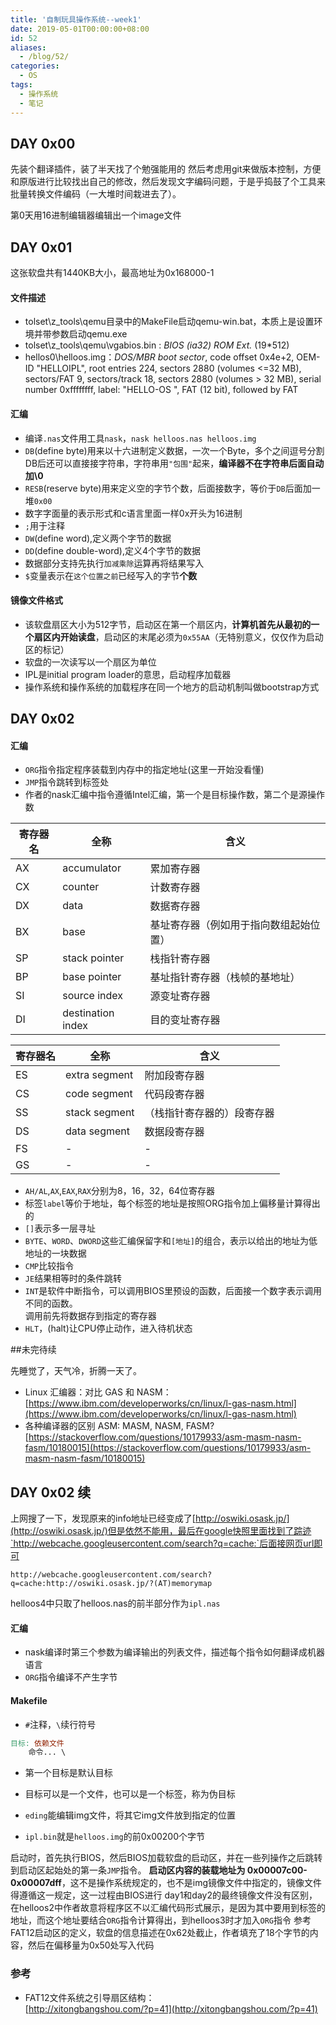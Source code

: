 ```yaml
---
title: '自制玩具操作系统--week1'
date: 2019-05-01T00:00:00+08:00
id: 52
aliases:
  - /blog/52/
categories:
  - OS
tags:
  - 操作系统
  - 笔记
---
```


## DAY 0x00
先装个翻译插件，装了半天找了个勉强能用的
然后考虑用git来做版本控制，方便和原版进行比较找出自己的修改，然后发现文字编码问题，于是乎捣鼓了个工具来批量转换文件编码（一大堆时间栽进去了）。

第0天用16进制编辑器编辑出一个image文件

## DAY 0x01

这张软盘共有1440KB大小，最高地址为0x168000-1

#### 文件描述
- tolset\z_tools\qemu目录中的MakeFile启动qemu-win.bat，本质上是设置环境并带参数启动qemu.exe
- tolset\z_tools\qemu\vgabios.bin : *BIOS (ia32) ROM Ext.* (19\*512)
- hellos0\helloos.img：*DOS/MBR boot sector*, code offset 0x4e+2, OEM-ID "HELLOIPL", root entries 224, sectors 2880 (volumes <=32 MB), sectors/FAT 9, sectors/track 18, sectors 2880 (volumes > 32 MB), serial number 0xffffffff, label: "HELLO-OS   ", FAT (12 bit), followed by FAT

#### 汇编
- 编译`.nas`文件用工具`nask`，`nask helloos.nas helloos.img`
- `DB`(define byte)用来以十六进制定义数据，一次一个Byte，多个之间逗号分割  
DB后还可以直接接字符串，字符串用`"包围"`起来，**编译器不在字符串后面自动加\0**
- `RESB`(reserve byte)用来定义空的字节个数，后面接数字，等价于`DB`后面加一堆`0x00`
- 数字字面量的表示形式和c语言里面一样0x开头为16进制
- `;`用于注释
- `DW`(define word),定义两个字节的数据
- `DD`(define double-word),定义4个字节的数据
- 数据部分支持先执行`加减乘除`运算再将结果写入
- `$`变量表示在`这个位置之前`已经写入的字节**个数**

#### 镜像文件格式
- 该软盘扇区大小为512字节，启动区在第一个扇区内，**计算机首先从最初的一个扇区内开始读盘**，启动区的末尾必须为`0x55AA`（无特别意义，仅仅作为启动区的标记）
- 软盘的一次读写以一个扇区为单位
- IPL是initial program loader的意思，启动程序加载器
- 操作系统和操作系统的加载程序在同一个地方的启动机制叫做bootstrap方式


## DAY 0x02

#### 汇编
- `ORG`指令指定程序装载到内存中的指定地址(这里一开始没看懂)
- `JMP`指令跳转到标签处
- 作者的nask汇编中指令遵循Intel汇编，第一个是目标操作数，第二个是源操作数

|寄存器名|全称|含义|
|------|----|---|
|AX|accumulator|累加寄存器|
|CX|counter|计数寄存器|
|DX|data|数据寄存器|
|BX|base|基址寄存器（例如用于指向数组起始位置）|
|SP|stack pointer|栈指针寄存器|
|BP|base pointer|基址指针寄存器（栈帧的基地址）|
|SI|source index|源变址寄存器|
|DI|destination index|目的变址寄存器|

|寄存器名|全称|含义|
|------|----|---|
|ES|extra segment|附加段寄存器|
|CS|code segment|代码段寄存器|
|SS|stack segment|（栈指针寄存器的）段寄存器|
|DS|data segment|数据段寄存器|
|FS|-|-|
|GS|-|-|

- `AH/AL`,`AX`,`EAX`,`RAX`分别为8，16，32，64位寄存器
- 标签`label`等价于地址，每个标签的地址是按照ORG指令加上偏移量计算得出的
- `[]`表示多一层寻址
- `BYTE`、`WORD`、`DWORD`这些汇编保留字和`[地址]`的组合，表示以给出的地址为低地址的一块数据
- `CMP`比较指令
- `JE`结果相等时的条件跳转
- `INT`是软件中断指令，可以调用BIOS里预设的函数，后面接一个数字表示调用不同的函数。  
调用前先将数据存到指定的寄存器
- `HLT`，(halt)让CPU停止动作，进入待机状态

##未完待续

先睡觉了，天气冷，折腾一天了。
- Linux 汇编器：对比 GAS 和 NASM：
[https://www.ibm.com/developerworks/cn/linux/l-gas-nasm.html](https://www.ibm.com/developerworks/cn/linux/l-gas-nasm.html)
- 各种编译器的区别 ASM: MASM, NASM, FASM?
[https://stackoverflow.com/questions/10179933/asm-masm-nasm-fasm/10180015](https://stackoverflow.com/questions/10179933/asm-masm-nasm-fasm/10180015)



## DAY 0x02 续

上网搜了一下，发现原来的info地址已经变成了[http://oswiki.osask.jp/](http://oswiki.osask.jp/)但是依然不能用，最后在google快照里面找到了踪迹`http://webcache.googleusercontent.com/search?q=cache:`后面接网页url即可
```
http://webcache.googleusercontent.com/search?q=cache:http://oswiki.osask.jp/?(AT)memorymap
```

helloos4中只取了helloos.nas的前半部分作为`ipl.nas`

#### 汇编
- nask编译时第三个参数为编译输出的列表文件，描述每个指令如何翻译成机器语言
- `ORG`指令编译不产生字节

#### Makefile
- `#`注释，`\`续行符号

```Makefile
目标: 依赖文件
	命令... \
```

- 第一个目标是默认目标
- 目标可以是一个文件，也可以是一个标签，称为伪目标


- `eding`能编辑img文件，将其它img文件放到指定的位置
- `ipl.bin`就是`helloos.img`的前0x00200个字节

启动时，首先执行BIOS，然后BIOS加载软盘的启动区，并在一些列操作之后跳转到启动区起始处的第一条`JMP`指令。
**启动区内容的装载地址为 0x00007c00-0x00007dff**，这不是操作系统规定的，也不是img镜像文件中指定的，镜像文件得遵循这一规定，这一过程由BIOS进行
day1和day2的最终镜像文件没有区别，在helloos2中作者故意将程序区不以汇编代码形式展示，是因为其中要用到标签的地址，而这个地址要结合`ORG`指令计算得出，到helloos3时才加入`ORG`指令
参考FAT12启动区的定义，软盘的信息描述在0x62处截止，作者填充了18个字节的内容，然后在偏移量为0x50处写入代码


### 参考
- FAT12文件系统之引导扇区结构：\
[http://xitongbangshou.com/?p=41](http://xitongbangshou.com/?p=41)





